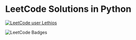 # LeetCode Solutions in Python

[![LeetCode user Lethios](https://img.shields.io/badge/dynamic/json?style=for-the-badge&labelColor=black&color=%23ffa116&label=Solved&query=solvedOverTotal&url=https%3A%2F%2Fleetcode-badge.vercel.app%2Fapi%2Fusers%2FLethios&logo=leetcode&logoColor=yellow)](https://leetcode.com/Lethios/)

![LeetCode Badges](https://leetcode-badge-showcase.vercel.app/api?username=Lethios&theme=dark&border=no-border&animated=true)
